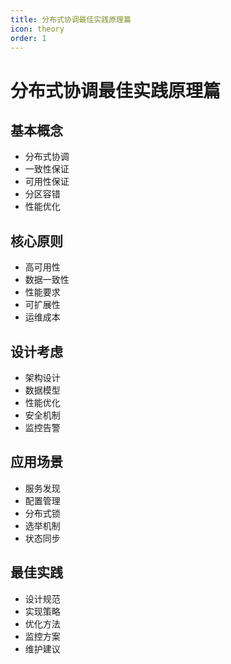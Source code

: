 ```yaml
---
title: 分布式协调最佳实践原理篇
icon: theory
order: 1
---
```


# 分布式协调最佳实践原理篇

## 基本概念
- 分布式协调
- 一致性保证
- 可用性保证
- 分区容错
- 性能优化

## 核心原则
- 高可用性
- 数据一致性
- 性能要求
- 可扩展性
- 运维成本

## 设计考虑
- 架构设计
- 数据模型
- 性能优化
- 安全机制
- 监控告警

## 应用场景
- 服务发现
- 配置管理
- 分布式锁
- 选举机制
- 状态同步

## 最佳实践
- 设计规范
- 实现策略
- 优化方法
- 监控方案
- 维护建议
